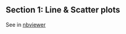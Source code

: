 Section 1: Line & Scatter plots
------------------------------

See in
[nbviewer](http://nbviewer.ipython.org/github/etpinard/plotly-python-doc/blob/master/s1_line-scatter/s1_line-scatter.ipynb)
